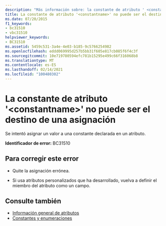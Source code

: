 ```yaml
---
description: "Más información sobre: la constante de atributo ' <constantname> ' no puede ser el destino de una asignación"
title: La constante de atributo '<constantname>' no puede ser el destino de una asignación
ms.date: 07/20/2015
f1_keywords:
- bc31510
- vbc31510
helpviewer_keywords:
- BC31510
ms.assetid: 5459c531-3a4e-4e03-b185-9c5766254982
ms.openlocfilehash: eddd069995d257b5bb31f605e817cb085f6f4c3f
ms.sourcegitcommit: 10e719780594efc781b15295e499c66f316068b8
ms.translationtype: MT
ms.contentlocale: es-ES
ms.lasthandoff: 02/14/2021
ms.locfileid: "100480302"
---
```

# <a name="attribute-constant-constantname-cannot-be-the-target-of-an-assignment"></a>La constante de atributo '\<constantname>' no puede ser el destino de una asignación

Se intentó asignar un valor a una constante declarada en un atributo.  
  
 **Identificador de error:** BC31510  
  
## <a name="to-correct-this-error"></a>Para corregir este error  
  
- Quite la asignación errónea.  
  
- Si usa atributos personalizados que ha desarrollado, vuelva a definir el miembro del atributo como un campo.  
  
## <a name="see-also"></a>Consulte también

- [Información general de atributos](../programming-guide/concepts/attributes/index.md)
- [Constantes y enumeraciones](../language-reference/constants-and-enumerations.md)
